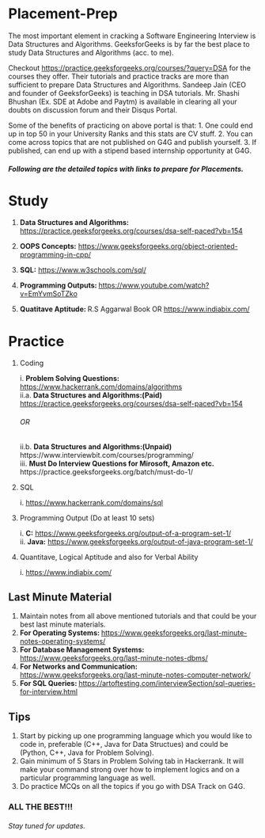 # Placement-Prep

The most important element in cracking a Software Engineering Interview is Data Structures and Algorithms. GeeksforGeeks is by far the best place to study Data Structures and Algorithms (acc. to me). <br>
 
Checkout https://practice.geeksforgeeks.org/courses/?query=DSA for the courses they offer. Their tutorials and practice tracks are more than sufficient to prepare Data Structures and Algorithms. Sandeep Jain (CEO and founder of GeeksforGeeks) is teaching in DSA tutorials. Mr. Shashi Bhushan (Ex. SDE at Adobe and Paytm) is available in clearing all your doubts on discussion forum and their Disqus Portal. <br>

<p> Some of the benefits of practicing on above portal is that:
	1. One could end up in top 50 in your University Ranks and this stats are CV stuff.
	2. You can come across topics that are not published on G4G and publish yourself.
	3. If published, can end up with a stipend based internship opportunity at G4G.
	
<h5> Following are the detailed topics with links to prepare for Placements. </h5>

<h1>Study</h1>

1. <b>Data Structures and Algorithms:</b> https://practice.geeksforgeeks.org/courses/dsa-self-paced?vb=154 <br>

2. <b>OOPS Concepts:</b> https://www.geeksforgeeks.org/object-oriented-programming-in-cpp/ <br>

3. <b>SQL:</b> https://www.w3schools.com/sql/ <br>

4. <b> Programming Outputs: </b> https://www.youtube.com/watch?v=EmYvmSoTZko <br>

5. <b> Quatitave Aptitude: </b> R.S Aggarwal Book OR https://www.indiabix.com/ <br>

<h1>Practice</h1>

1. Coding
    
     i. <b>Problem Solving Questions: </b> https://www.hackerrank.com/domains/algorithms <br>
    ii.a. <b> Data Structures and Algorithms:(Paid) </b> https://practice.geeksforgeeks.org/courses/dsa-self-paced?vb=154 
     <h6> OR </h6> 
    ii.b. <b> Data Structures and Algorithms:(Unpaid) </b> https://www.interviewbit.com/courses/programming/ <br>
     iii.  <b> Must Do Interview Questions for Mirosoft, Amazon etc. </b> https://practice.geeksforgeeks.org/batch/must-do-1/ <br>
     
2. SQL

	i. https://www.hackerrank.com/domains/sql

3. Programming Output (Do at least 10 sets)

	i. <b>C:</b> https://www.geeksforgeeks.org/output-of-a-program-set-1/ <br>
	ii. <b>Java:</b> https://www.geeksforgeeks.org/output-of-java-program-set-1/
  
4. Quantitave, Logical Aptitude and also for Verbal Ability

  	i. https://www.indiabix.com/

<h2>Last Minute Material</h2>

1. Maintain notes from all above mentioned tutorials and that could be your best last minute materials.
2. <b> For Operating Systems: </b> https://www.geeksforgeeks.org/last-minute-notes-operating-systems/<br>
3. <b> For Database Management Systems: </b> https://www.geeksforgeeks.org/last-minute-notes-dbms/ <br>
4. <b> For Networks and Communication: </b> https://www.geeksforgeeks.org/last-minute-notes-computer-network/ <br>
5. <b> For SQL Queries: </b> https://artoftesting.com/interviewSection/sql-queries-for-interview.html </br>

<h2>Tips</h2>

1. Start by picking up one programming language which you would like to code in, preferable (C++, Java for Data Structues)
   and could be (Python, C++, Java for Problem Solving). <br>
2. Gain minimum of 5 Stars in Problem Solving tab in Hackerrank. It will make your command strong over how to implement logics 
   and on a particular programming language as well. <br>
3. Do practice MCQs on all the topics if you go with DSA Track on G4G. <br>


<h3>ALL THE BEST!!!</h3>

<h6><i>Stay tuned for updates.</i></h6>
